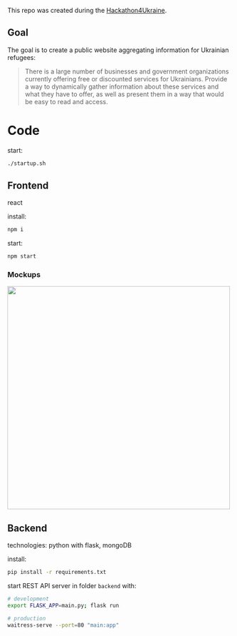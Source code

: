 This repo was created during the [Hackathon4Ukraine](https://www.eventbrite.co.uk/e/hackathon4ukraine-tickets-293387910137?keep_tld=1). 

## Goal

The goal is to create a public website aggregating information for Ukrainian refugees:

> There is a large number of businesses and government organizations currently
offering free or discounted services for Ukrainians. Provide a way to dynamically
gather information about these services and what they have to offer, as well as
present them in a way that would be easy to read and access.

# Code

start:

```sh
./startup.sh
```

## Frontend

react

install:

```sh
npm i
```

start:

```sh
npm start
```

### Mockups

<img src="https://user-images.githubusercontent.com/33965649/159124072-71600bf2-eaea-452b-8723-3f6615baa789.png" width="500"/>

## Backend

technologies: python with flask, mongoDB

install:

```sh
pip install -r requirements.txt
```

start REST API server in folder `backend` with:

```sh
# development
export FLASK_APP=main.py; flask run

# production
waitress-serve --port=80 "main:app"
```
